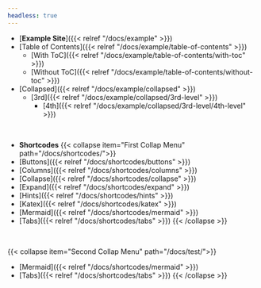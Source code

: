 ```yaml
---
headless: true
---
```


- [**Example Site**]({{< relref "/docs/example" >}})
- [Table of Contents]({{< relref "/docs/example/table-of-contents" >}})
  - [With ToC]({{< relref "/docs/example/table-of-contents/with-toc" >}})
  - [Without ToC]({{< relref "/docs/example/table-of-contents/without-toc" >}})
- [Collapsed]({{< relref "/docs/example/collapsed" >}})
  - [3rd]({{< relref "/docs/example/collapsed/3rd-level" >}})
    - [4th]({{< relref "/docs/example/collapsed/3rd-level/4th-level" >}})
<br />


- **Shortcodes**
{{< collapse item="First Collap Menu" path="/docs/shortcodes/">}}
- [Buttons]({{< relref "/docs/shortcodes/buttons" >}})
- [Columns]({{< relref "/docs/shortcodes/columns" >}})
- [Collapse]({{< relref "/docs/shortcodes/collapse" >}})
- [Expand]({{< relref "/docs/shortcodes/expand" >}})
- [Hints]({{< relref "/docs/shortcodes/hints" >}})
- [Katex]({{< relref "/docs/shortcodes/katex" >}})
- [Mermaid]({{< relref "/docs/shortcodes/mermaid" >}})
- [Tabs]({{< relref "/docs/shortcodes/tabs" >}})
{{< /collapse >}} 
<br />

{{< collapse item="Second Collap Menu" path="/docs/test/">}}
- [Mermaid]({{< relref "/docs/shortcodes/mermaid" >}})
- [Tabs]({{< relref "/docs/shortcodes/tabs" >}})
{{< /collapse >}} 
<br />
